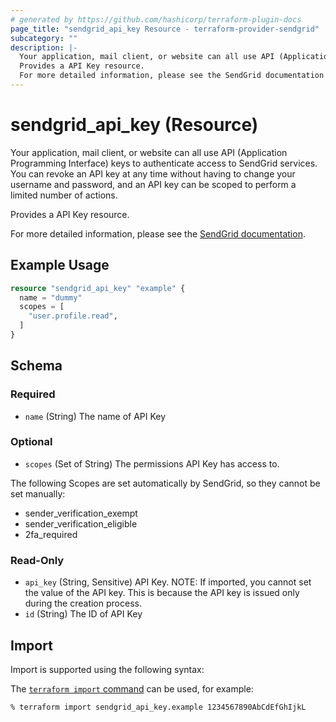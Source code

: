 ```yaml
---
# generated by https://github.com/hashicorp/terraform-plugin-docs
page_title: "sendgrid_api_key Resource - terraform-provider-sendgrid"
subcategory: ""
description: |-
  Your application, mail client, or website can all use API (Application Programming Interface) keys to authenticate access to SendGrid services. You can revoke an API key at any time without having to change your username and password, and an API key can be scoped to perform a limited number of actions.
  Provides a API Key resource.
  For more detailed information, please see the SendGrid documentation https://docs.sendgrid.com/ui/account-and-settings/api-keys.
---
```


# sendgrid_api_key (Resource)

Your application, mail client, or website can all use API (Application Programming Interface) keys to authenticate access to SendGrid services. You can revoke an API key at any time without having to change your username and password, and an API key can be scoped to perform a limited number of actions.

Provides a API Key resource.

For more detailed information, please see the [SendGrid documentation](https://docs.sendgrid.com/ui/account-and-settings/api-keys).

## Example Usage

```terraform
resource "sendgrid_api_key" "example" {
  name = "dummy"
  scopes = [
    "user.profile.read",
  ]
}
```

<!-- schema generated by tfplugindocs -->
## Schema

### Required

- `name` (String) The name of API Key

### Optional

- `scopes` (Set of String) The permissions API Key has access to.

The following Scopes are set automatically by SendGrid, so they cannot be set manually:

- sender_verification_exempt
- sender_verification_eligible
- 2fa_required

### Read-Only

- `api_key` (String, Sensitive) API Key. NOTE: If imported, you cannot set the value of the API key. This is because the API key is issued only during the creation process.
- `id` (String) The ID of API Key

## Import

Import is supported using the following syntax:

The [`terraform import` command](https://developer.hashicorp.com/terraform/cli/commands/import) can be used, for example:

```shell
% terraform import sendgrid_api_key.example 1234567890AbCdEfGhIjkL
```
